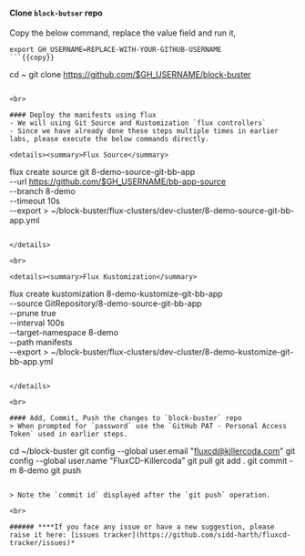 #### Clone `block-butser` repo
Copy the below command, replace the value field and run it,

```
export GH_USERNAME=REPLACE-WITH-YOUR-GITHUB-USERNAME
```{{copy}}

```
cd ~
git clone https://github.com/$GH_USERNAME/block-buster
```{{exec}}

<br>

#### Deploy the manifests using flux
- We will using Git Source and Kustomization `flux controllers`
- Since we have already done these steps multiple times in earlier labs, please execute the below commands directly.

<details><summary>Flux Source</summary>

```
flux create source git 8-demo-source-git-bb-app \
--url https://github.com/$GH_USERNAME/bb-app-source \
--branch 8-demo \
--timeout 10s \
--export >  ~/block-buster/flux-clusters/dev-cluster/8-demo-source-git-bb-app.yml 
```{{exec}}

</details>

<br>

<details><summary>Flux Kustomization</summary>

```
flux create kustomization 8-demo-kustomize-git-bb-app \
--source GitRepository/8-demo-source-git-bb-app \
--prune true \
--interval 100s \
--target-namespace 8-demo \
--path manifests  \
--export > ~/block-buster/flux-clusters/dev-cluster/8-demo-kustomize-git-bb-app.yml
```{{exec}}

</details>

<br>

#### Add, Commit, Push the changes to `block-buster` repo
> When prompted for `password` use the `GitHub PAT - Personal Access Token` used in earlier steps.

```
cd ~/block-buster
git config --global user.email "fluxcd@killercoda.com"
git config --global user.name "FluxCD-Killercoda"
git pull
git add .
git commit -m 8-demo
git push
```{{exec}}

> Note the `commit id` displayed after the `git push` operation.

<br>

###### ****If you face any issue or have a new suggestion, please raise it here: [issues tracker](https://github.com/sidd-harth/fluxcd-tracker/issues)*